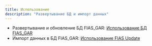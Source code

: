 ```yaml
---
title: Использование
description: "Развертывание БД и импорт данных"
---
```


* Развертывание и обновление БД FIAS_GAR: [Использование БД FIAS_GAR](./fias-gar/usage.md)  
* Импорт данных в БД FIAS_GAR: [Использование FIAS Update](./fias-update/usage.md)  
